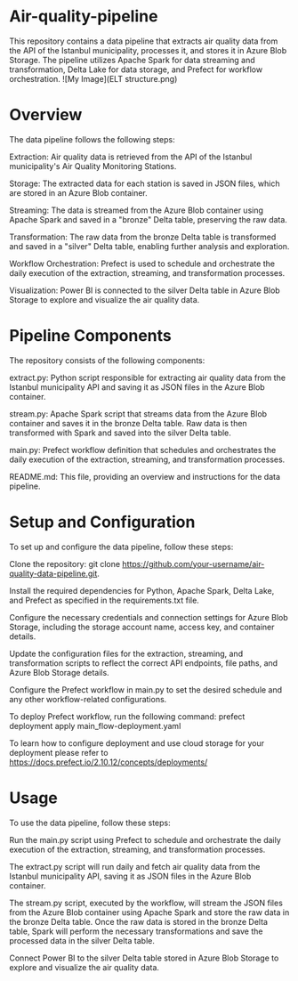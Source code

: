 # Air-quality-pipeline
This repository contains a data pipeline that extracts air quality data from the API of the Istanbul municipality, processes it, and stores it in Azure Blob Storage. The pipeline utilizes Apache Spark for data streaming and transformation, Delta Lake for data storage, and Prefect for workflow orchestration.
![My Image](ELT structure.png)
# Overview
The data pipeline follows the following steps:

Extraction: Air quality data is retrieved from the API of the Istanbul municipality's Air Quality Monitoring Stations.

Storage: The extracted data for each station is saved in JSON files, which are stored in an Azure Blob container.

Streaming: The data is streamed from the Azure Blob container using Apache Spark and saved in a "bronze" Delta table, preserving the raw data.

Transformation: The raw data from the bronze Delta table is transformed and saved in a "silver" Delta table, enabling further analysis and exploration.

Workflow Orchestration: Prefect is used to schedule and orchestrate the daily execution of the extraction, streaming, and transformation processes.

Visualization: Power BI is connected to the silver Delta table in Azure Blob Storage to explore and visualize the air quality data.

# Pipeline Components
The repository consists of the following components:

extract.py: Python script responsible for extracting air quality data from the Istanbul municipality API and saving it as JSON files in the Azure Blob container.

stream.py: Apache Spark script that streams data from the Azure Blob container and saves it in the bronze Delta table. Raw data is then transformed with Spark and saved into the silver Delta table.

main.py: Prefect workflow definition that schedules and orchestrates the daily execution of the extraction, streaming, and transformation processes.

README.md: This file, providing an overview and instructions for the data pipeline.

# Setup and Configuration
To set up and configure the data pipeline, follow these steps:

Clone the repository: git clone https://github.com/your-username/air-quality-data-pipeline.git.

Install the required dependencies for Python, Apache Spark, Delta Lake, and Prefect as specified in the requirements.txt file.

Configure the necessary credentials and connection settings for Azure Blob Storage, including the storage account name, access key, and container details.

Update the configuration files for the extraction, streaming, and transformation scripts to reflect the correct API endpoints, file paths, and Azure Blob Storage details.

Configure the Prefect workflow in main.py to set the desired schedule and any other workflow-related configurations.

To deploy Prefect workflow, run the following command: prefect deployment apply main_flow-deployment.yaml

To learn how to configure deployment and use cloud storage for your deployment please refer to https://docs.prefect.io/2.10.12/concepts/deployments/ 

# Usage
To use the data pipeline, follow these steps:

Run the main.py script using Prefect to schedule and orchestrate the daily execution of the extraction, streaming, and transformation processes.

The extract.py script will run daily and fetch air quality data from the Istanbul municipality API, saving it as JSON files in the Azure Blob container.

The stream.py script, executed by the workflow, will stream the JSON files from the Azure Blob container using Apache Spark and store the raw data in the bronze Delta table. Once the raw data is stored in the bronze Delta table, Spark will perform the necessary transformations and save the processed data in the silver Delta table.

Connect Power BI to the silver Delta table stored in Azure Blob Storage to explore and visualize the air quality data.